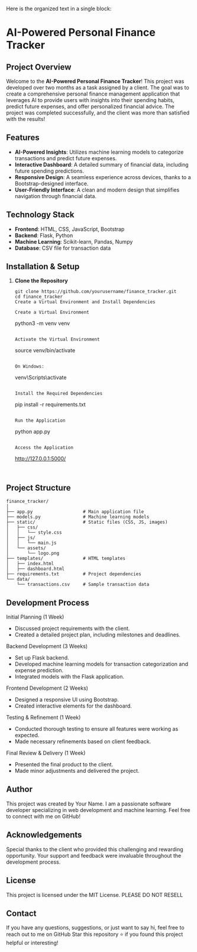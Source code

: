 Here is the organized text in a single block:

**AI-Powered Personal Finance Tracker**
=============================

**Project Overview**
----------------

Welcome to the **AI-Powered Personal Finance Tracker**! This project was developed over two months as a task assigned by a client. The goal was to create a comprehensive personal finance management application that leverages AI to provide users with insights into their spending habits, predict future expenses, and offer personalized financial advice. The project was completed successfully, and the client was more than satisfied with the results!

**Features**
---------

- **AI-Powered Insights**: Utilizes machine learning models to categorize transactions and predict future expenses.
- **Interactive Dashboard**: A detailed summary of financial data, including future spending predictions.
- **Responsive Design**: A seamless experience across devices, thanks to a Bootstrap-designed interface.
- **User-Friendly Interface**: A clean and modern design that simplifies navigation through financial data.

**Technology Stack**
--------------

- **Frontend**: HTML, CSS, JavaScript, Bootstrap
- **Backend**: Flask, Python
- **Machine Learning**: Scikit-learn, Pandas, Numpy
- **Database**: CSV file for transaction data

**Installation & Setup**
-------------------

1. **Clone the Repository**

   ```
   git clone https://github.com/yourusername/finance_tracker.git
   cd finance_tracker
   Create a Virtual Environment and Install Dependencies

   Create a Virtual Environment

   ```
   python3 -m venv venv
   ```

   Activate the Virtual Environment

   ```
   source venv/bin/activate
   ```

   On Windows:

   ```
   venv\Scripts\activate
   ```

   Install the Required Dependencies

   ```
   pip install -r requirements.txt
   ```

   Run the Application

   ```
   python app.py
   ```

   Access the Application

   ```
   http://127.0.0.1:5000/
   ```


**Project Structure**
------------------

```
finance_tracker/
│
├── app.py                   # Main application file
├── models.py                # Machine learning models
├── static/                  # Static files (CSS, JS, images)
│   ├── css/
│   │   └── style.css
│   ├── js/
│   │   └── main.js
│   └── assets/
│       └── logo.png
├── templates/               # HTML templates
│   ├── index.html
│   ├── dashboard.html
├── requirements.txt         # Project dependencies
└── data/
    └── transactions.csv     # Sample transaction data
```

**Development Process**
---------------------

Initial Planning (1 Week)

* Discussed project requirements with the client.
* Created a detailed project plan, including milestones and deadlines.

Backend Development (3 Weeks)

* Set up Flask backend.
* Developed machine learning models for transaction categorization and expense prediction.
* Integrated models with the Flask application.

Frontend Development (2 Weeks)

* Designed a responsive UI using Bootstrap.
* Created interactive elements for the dashboard.

Testing & Refinement (1 Week)

* Conducted thorough testing to ensure all features were working as expected.
* Made necessary refinements based on client feedback.

Final Review & Delivery (1 Week)

* Presented the final product to the client.
* Made minor adjustments and delivered the project.

**Author**
--------

This project was created by Your Name. I am a passionate software developer specializing in web development and machine learning. Feel free to connect with me on GitHub!

**Acknowledgements**
----------------

Special thanks to the client who provided this challenging and rewarding opportunity. Your support and feedback were invaluable throughout the development process.

**License**
---------

This project is licensed under the MIT License. PLEASE DO NOT RESELL

**Contact**
---------

If you have any questions, suggestions, or just want to say hi, feel free to reach out to me on GitHub 
Star this repository ⭐ if you found this project helpful or interesting!
